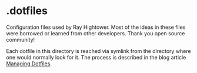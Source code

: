 .dotfiles
===

Configuration files used by Ray Hightower. Most of the ideas in these
files were borrowed or learned from other developers. Thank you open
source community!

Each dotfile in this directory is reached via symlink from the directory where one would normally look for it. The process is described in the  blog article [Managing Dotfiles]().
